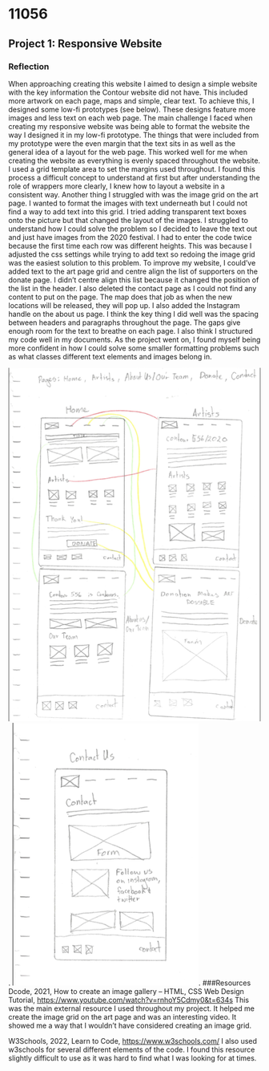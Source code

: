# 11056
## Project 1: Responsive Website
### Reflection
When approaching creating this website I aimed to design a simple website with the key information the Contour website did not have. This included more artwork on each page, maps and simple, clear text. To achieve this, I designed some low-fi prototypes (see below). These designs feature more images and less text on each web page. The main challenge I faced when creating my responsive website was being able to format the website the way I designed it in my low-fi prototype. The things that were included from my prototype were the even margin that the text sits in as well as the general idea of a layout for the web page. This worked well for me when creating the website as everything is evenly spaced throughout the website. I used a grid template area to set the margins used throughout. I found this process a difficult concept to understand at first but after understanding the role of wrappers more clearly, I knew how to layout a website in a consistent way. Another thing I struggled with was the image grid on the art page. I wanted to format the images with text underneath but I could not find a way to add text into this grid. I tried adding transparent text boxes onto the picture but that changed the layout of the images. I struggled to understand how I could solve the problem so I decided to leave the text out and just have images from the 2020 festival. I had to enter the code twice because the first time each row was different heights. This was because I adjusted the css settings while trying to add text so redoing the image grid was the easiest solution to this problem. To improve my website, I could’ve added text to the art page grid and centre align the list of supporters on the donate page. I didn’t centre align this list because it changed the position of the list in the header. I also deleted the contact page as I could not find any content to put on the page. The map does that job as when the new locations will be released, they will pop up. I also added the Instagram handle on the about us page. I think the key thing I did well was the spacing between headers and paragraphs throughout the page. The gaps give enough room for the text to breathe on each page. I also think I structured my code well in my documents. As the project went on, I found myself being more confident in how I could solve some smaller formatting problems such as what classes different text elements and images belong in. 
 
![Low-Fi prototype 1](/assets/images/lowfi1.png "Low-Fi prototype 1").
![Low-Fi prototype 2](/assets/images/lowfi2.png "Low-Fi prototype 2").
###Resources
Dcode, 2021, How to create an image gallery – HTML, CSS Web Design Tutorial, https://www.youtube.com/watch?v=rnhoY5Cdmy0&t=634s 
This was the main external resource I used throughout my project. It helped me create the image grid on the art page and was an interesting video. It showed me a way that I wouldn’t have considered creating an image grid.

W3Schools, 2022, Learn to Code, https://www.w3schools.com/ I also used w3schools for several different elements of the code. I found this resource slightly difficult to use as it was hard to find what I was looking for at times.
